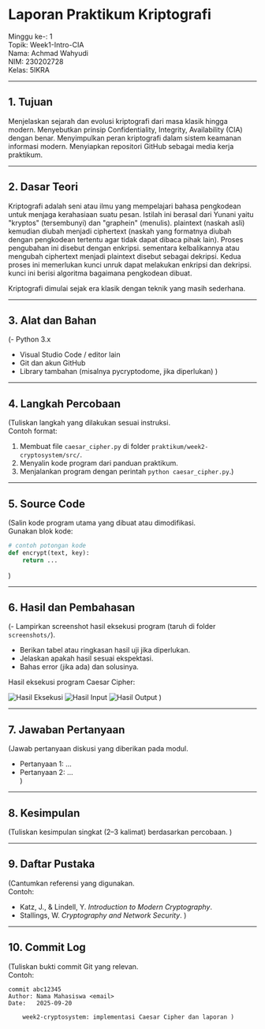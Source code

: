 # Laporan Praktikum Kriptografi
Minggu ke-: 1  
Topik: Week1-Intro-CIA  
Nama: Achmad Wahyudi  
NIM: 230202728  
Kelas: 5IKRA  

---

## 1. Tujuan
Menjelaskan sejarah dan evolusi kriptografi dari masa klasik hingga modern.
Menyebutkan prinsip Confidentiality, Integrity, Availability (CIA) dengan benar.
Menyimpulkan peran kriptografi dalam sistem keamanan informasi modern.
Menyiapkan repositori GitHub sebagai media kerja praktikum.

---

## 2. Dasar Teori
Kriptografi adalah seni atau ilmu yang mempelajari bahasa pengkodean untuk menjaga kerahasiaan suatu pesan. Istilah ini berasal dari Yunani yaitu "kryptos" (tersembunyi) dan "graphein" (menulis). plaintext (naskah asli) kemudian diubah menjadi ciphertext (naskah yang formatnya diubah dengan pengkodean tertentu agar tidak dapat dibaca pihak lain). Proses pengubahan ini disebut dengan enkripsi. sementara kelbalikannya atau mengubah ciphertext menjadi plaintext disebut sebagai dekripsi. Kedua proses ini memerlukan kunci unruk dapat melakukan enkripsi dan dekripsi. kunci ini berisi algoritma bagaimana pengkodean dibuat.

Kriptografi dimulai sejak era klasik dengan teknik yang masih sederhana.  



---

## 3. Alat dan Bahan
(- Python 3.x  
- Visual Studio Code / editor lain  
- Git dan akun GitHub  
- Library tambahan (misalnya pycryptodome, jika diperlukan)  )

---

## 4. Langkah Percobaan
(Tuliskan langkah yang dilakukan sesuai instruksi.  
Contoh format:
1. Membuat file `caesar_cipher.py` di folder `praktikum/week2-cryptosystem/src/`.
2. Menyalin kode program dari panduan praktikum.
3. Menjalankan program dengan perintah `python caesar_cipher.py`.)

---

## 5. Source Code
(Salin kode program utama yang dibuat atau dimodifikasi.  
Gunakan blok kode:

```python
# contoh potongan kode
def encrypt(text, key):
    return ...
```
)

---

## 6. Hasil dan Pembahasan
(- Lampirkan screenshot hasil eksekusi program (taruh di folder `screenshots/`).  
- Berikan tabel atau ringkasan hasil uji jika diperlukan.  
- Jelaskan apakah hasil sesuai ekspektasi.  
- Bahas error (jika ada) dan solusinya. 

Hasil eksekusi program Caesar Cipher:

![Hasil Eksekusi](screenshots/output.png)
![Hasil Input](screenshots/input.png)
![Hasil Output](screenshots/output.png)
)

---

## 7. Jawaban Pertanyaan
(Jawab pertanyaan diskusi yang diberikan pada modul.  
- Pertanyaan 1: …  
- Pertanyaan 2: …  
)
---

## 8. Kesimpulan
(Tuliskan kesimpulan singkat (2–3 kalimat) berdasarkan percobaan.  )

---

## 9. Daftar Pustaka
(Cantumkan referensi yang digunakan.  
Contoh:  
- Katz, J., & Lindell, Y. *Introduction to Modern Cryptography*.  
- Stallings, W. *Cryptography and Network Security*.  )

---

## 10. Commit Log
(Tuliskan bukti commit Git yang relevan.  
Contoh:
```
commit abc12345
Author: Nama Mahasiswa <email>
Date:   2025-09-20

    week2-cryptosystem: implementasi Caesar Cipher dan laporan )
```

